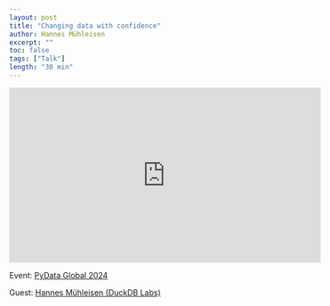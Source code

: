 ```yaml
---
layout: post
title: "Changing data with confidence"
author: Hannes Mühleisen
excerpt: ""
toc: false
tags: ["Talk"]
length: "30 min"
---
```


<div class="video-container">
<iframe width="560" height="315" src="https://www.youtube-nocookie.com/embed/7UqLMHloTsQ?si=LkrjMgbbwmQTXjV8" title="YouTube video player" frameborder="0" allow="accelerometer; autoplay; clipboard-write; encrypted-media; gyroscope; picture-in-picture; web-share" referrerpolicy="strict-origin-when-cross-origin" allowfullscreen></iframe>
</div>

Event: [PyData Global 2024](https://pydata.org/global2024/)

Guest: [Hannes Mühleisen (DuckDB Labs)](https://hannes.muehleisen.org/)
